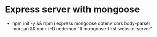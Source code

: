 # Express server with mongoose
<!-- initialize server -->
* npm init -y && npm i express mongoose dotenv cors body-parser morgan && npm i -D nodemon "# mongoose-first-website-server" 

